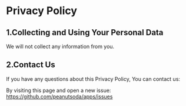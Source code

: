 # Privacy Policy

## 1.Collecting and Using Your Personal Data

We will not collect any information from you.

## 2.Contact Us

If you have any questions about this Privacy Policy, You can contact us:

By visiting this page and open a new issue: https://github.com/peanutsoda/apps/issues

